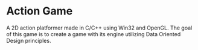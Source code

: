 # Action Game

A 2D action platformer made in C/C++ using Win32 and OpenGL. The goal of this game is to create a game with its engine utilizing Data Oriented Design principles. 

